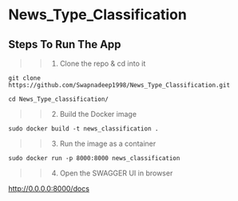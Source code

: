 # News_Type_Classification

## Steps To Run The App

>> 1. Clone the repo & cd into it

`git clone https://github.com/Swapnadeep1998/News_Type_Classification.git`

`cd News_Type_classification/`

>> 2. Build the Docker image

`sudo docker build -t news_classification .`

>> 3. Run the image as a container

`sudo docker run -p 8000:8000 news_classification`

>> 4. Open the SWAGGER UI in browser

http://0.0.0.0:8000/docs
